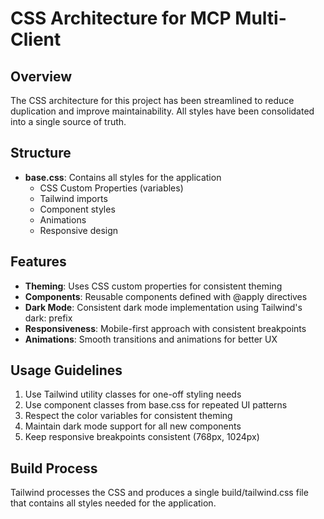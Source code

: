 # CSS Architecture for MCP Multi-Client

## Overview

The CSS architecture for this project has been streamlined to reduce duplication and improve maintainability. All styles have been consolidated into a single source of truth.

## Structure

- **base.css**: Contains all styles for the application
  - CSS Custom Properties (variables)
  - Tailwind imports
  - Component styles
  - Animations
  - Responsive design

## Features

- **Theming**: Uses CSS custom properties for consistent theming
- **Components**: Reusable components defined with @apply directives
- **Dark Mode**: Consistent dark mode implementation using Tailwind's dark: prefix
- **Responsiveness**: Mobile-first approach with consistent breakpoints
- **Animations**: Smooth transitions and animations for better UX

## Usage Guidelines

1. Use Tailwind utility classes for one-off styling needs
2. Use component classes from base.css for repeated UI patterns
3. Respect the color variables for consistent theming
4. Maintain dark mode support for all new components
5. Keep responsive breakpoints consistent (768px, 1024px)

## Build Process

Tailwind processes the CSS and produces a single build/tailwind.css file that contains all styles needed for the application.